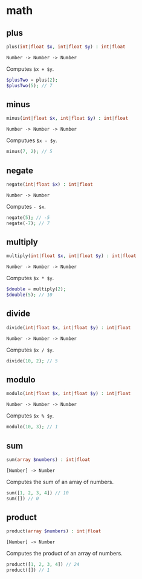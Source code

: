 # math

## plus

```php
plus(int|float $x, int|float $y) : int|float
```

```
Number -> Number -> Number
```

Computes `$x + $y`.
```php
$plusTwo = plus(2);
$plusTwo(5); // 7
```

## minus

```php
minus(int|float $x, int|float $y) : int|float
```

```
Number -> Number -> Number
```

Computues `$x - $y`.
```php
minus(7, 2); // 5
```

## negate

```php
negate(int|float $x) : int|float
```

```
Number -> Number
```

Computes `- $x`.
```php
negate(5); // -5
negate(-7); // 7
```

## multiply

```php
multiply(int|float $x, int|float $y) : int|float
```

```
Number -> Number -> Number
```

Computes `$x * $y`.
```php
$double = multiply(2);
$double(5); // 10
```

## divide

```php
divide(int|float $x, int|float $y) : int|float
```

```
Number -> Number -> Number
```

Computes `$x / $y`.
```php
divide(10, 2); // 5
```

## modulo

```php
modulo(int|float $x, int|float $y) : int|float
```

```
Number -> Number -> Number
```

Computes `$x % $y`.
```php
modulo(10, 3); // 1
```

## sum

```php
sum(array $numbers) : int|float
```

```
[Number] -> Number
```

Computes the sum of an array of numbers.
```php
sum([1, 2, 3, 4]) // 10
sum([]) // 0
```

## product

```php
product(array $numbers) : int|float
```

```
[Number] -> Number
```

Computes the product of an array of numbers.
```php
product([1, 2, 3, 4]) // 24
product([]) // 1
```